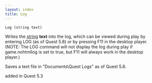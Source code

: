 ```yaml
---
layout: index
title: Log
---
```


    Log (string text)

Writes the [string](../../types/string.html) **text** into the log, which can be viewed during play by entering LOG (as of Quest 5.8) or by pressing F11 in the desktop player.  (NOTE:  The LOG command will not display the log during play if game.nohtmllog is set to true, but F11 will always work in the desktop player.)

Saves a text file in "Documents\Quest Logs\" as of Quest 5.8.

added in Quest 5.3
